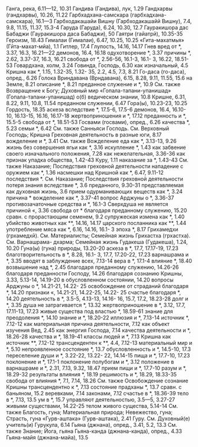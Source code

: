 Ганга, река, 6.11—12, 10.31 
Гандива (Гандива), лук, 1.29 
Гандхарвы (гандхарвы), 10.26, 11.22 
Гарбхадхана-самскара (гарбхадхана-самскара), 16.1—3
Гарбходакашайи Вишну (Гарбходакашайй Вишну), 7.4, 9.8, 11.15, 11.37, 15.3-4
Гаруда (Гаруда), 6.24, 10.30, 12.7 
Гауракишора дас Бабаджи (Гауракишора даса Бабаджи), 50 
Гаятри (гайатрй), 10.35-35 
Героизм, 18.43
Гималаи (Гималаи), 6.47, 10.25, 10.25
	«Гита-махатмья» (Гйта-махат-мйа), 1.1 
Гитлер, 17.4 
Глупость, 14.16, 14.17 
Гнев
	вред от *, 3.37, 16.3, 16.21—22 
	демонов, 16.4, 16.18 
	одухотворение *, 3.37
	причины *, 2.62, 3.37-37, 16.3, 16.21
	свобода от *, 2.56-56, 16.1-3, 16.1- 3, 16.22, 18.51-53 
Говардхана, холм, 3.24 
Говинда, Господь, 6.30 
	как изначальный, 4.5 
	Кришна как *, 1.15, 1.32-35, 1.32- 35, 2.2, 4.5, 7.3, 8.21 
Го-даса (го-даса), опред., 6.26 
Голока Вриндавана (Врндавана), 6.15, 8.28, 9.11, 11.55, 15.6 
	на Земле, 8.21 
	описание *, 8.21 
	преданное служение и *, 10.9 
	См. также Возвращение к Богу; Духовный мир
«Гопала-тапани-упанишад» (Гопала-тапани-упанишад) о(б)
	ведическом знании, 10.8 
	Кришне, 6.31, 8.22, 9.11, 10.8, 11.54 
	преданном служении, 6.47 
Гора(ы), 10.23-23, 10.25 
Гордость, 18.35
	аскеза вследствие *, 17.5-6, 17.5-6
	демонов, 16.4, 16.10-10, 16.13-15, 16.16, 16.17-18
	жертвоприношения и *, 17.12 
	преданность и *, 15.5-5 
	свобода от *, 18.51-53
Госвами (госвами), опред., 6.26 
	качества *, 5.23 
	семьи *, 6.42 
	См. также Санньяси
Господь.
	См. Верховный Господь; Кришна
Греховная деятельность в разные юги, 8.17 
	вожделение и *, 3.41 
		См. также Вожделение
	еда как *, 3.13-13, 9.26 
	жизнь без совершения ягьи как *, 3.16 
	искупление *, 1.43
	как забвение своего изначального положения, 7.28
	как нежелательная, 3.36-36 
	как признак упадка общества, 1.42-43 
	Куру, 1.11
	наказание за *, 1.43-43
		См. также Наказание; Последствия греховной деятельности
	нападение с оружием как *, 1.36 
	насмешки над Кришной как *, 6.47, 9.11-12
	последствия *.
		См. Наказание; Последствия греховной деятельности
	потеря знания вследствие *, 3.6 
	преданного, 9.30-31 
	представляемая как духовная жизнь, 3.6
	прием одурманивающих веществ как *, 3.24 
	причина *
		вожделение как *, 3.37-41 
		вопрос Арджуны о *, 3.36-37 
	противозачаточные средства и *, 16.1-3
	Сверхдуша не является причиной «, 3.36
	свобода от * благодаря преданному служению, 15.20
	сравн. с прорастающим семенем, 9.2
	супружеская измена как *, 1.40 
	убийство
		животных как **, 14.16, 14.17 
		царского посланника как **, 1.44 
	употребление мяса как *, 6.16, 14.16, 16.1- 3 
	эпоха *, 8.17
Грихамедхи (грхамедхй).
	См. Материалисты; Семейная жизнь
Грихастха (грхастха).
	См. Варнашрама- дхарма; Семейная жизнь
Гудакеша (Гудакеша), 1.24, 10.20 
Гуна(ы) (гуна) природы, 13.20-20 
	аскеза в *, 17.7, 17.17-19, 17.23 
	благотворительность в *, 8.28, 16.1- 3, 17.7, 17.20-22, 17.23 
	варнашрама и *, 3.35
	вводят в заблуждение всех, 7.13-14 
	вера в *, 17.1-4 
	влияние *, 18.40 
	возвышение над *, 2.45
		благодаря преданному служению, 14.26-26
		благодаря преданности Господу, 14.26
		благодаря сознанию Кришны, 3.33, 5.13-14, 14.19-20 
		в обусловленном состоянии, 14.20
		вопросы Арджуны о *, 14.21-21, 14.22- 25
		освобождение от страданий благодаря *, 14.20
		признаки «, 14.21-21, 14.22-25, 14.22- 25
		счастье благодаря *, 14.20
	деятельность в *, 3.5-5, 4.13-13, 14.16- 16, 15.7, 17.2, 18.23-28 
	долг и *, 3.35
	душа не затрагивается *, 13.32 
	жертвоприношение в *, 3.12, 17.7, 17.11-13, 17.23 
	живые существа под властью *, 18.59-61 
	знание для преодоления *, 14.10 
	знание и *, 18.20-22 
	иллюзия и *, 7.13-14 
	источник *, 7.12-12 
	как материальная причина деятельности, 7.12
	как объект изучения Вед, 2.45
	как энергия Господа, 7.14
	качества деятельности и *, 18.26-28
	качества и *, 18.19-41
	классы людей и *, 7.13
	Кришна
		как источник **, 7.12-12 
		трансцендентен к **, 4.4, 7.12-13 
	материальный мир и *, 5.10 
	непроявленное состояние *, 13.7 
	обусловленность и *, 14.5-10, 17.3
	переселение души и *, 3.22-22, 13.22- 22, 14.14-15 
	пища и *, 17.7-10, 17.23 
	поклонение и *, 17.1-1 
	поклонение полубогам и *, 3.12 
	положение в варнашраме и *, 2.31, 7.13, 9.32, 18.47 
	прием пищи и *, 17.7-10 
	разум и *, 18.29-32 
	результаты влияния *, 18.19 
	решимость и *, 18.29, 18.33-35 
	свобода от влияния *, 7.1, 7.14, 18.26 
		См. также Освобождение
	сознание Кришны трансцендентно к *, 7.13
	состояние прадханы *, 13.7 
	сравн. с
		баньяном, 15.2 
		веревками, 7.14 
		законами, 7.12 
	счастье в *, 18.36-39 
	тело в *, 7.13, 13.5 
	ум в *, 15.7
	управляют
		деятельностью, 3.5—5, 3.27-27 
		живыми существами, 14.22-25 
		телом живого существа, 5.14-14 
	См. также Благость, гуна; Материальная природа; Невежество, гуна; Страсть, гуна
«Гурв-аштака» (Гурв-аштака), 2.41 
Гуру.
	См. Духовный(е) учитель(и) Гурукула, 6.14
Гьяна (джнана), опред., 3.41, 5.2, 13.3 
	См. также Знание; Йога, гьяна Гьяна-канда (джнана-канда), опред., 4.33
Гьяна-майя (джнана-майа), 13.5